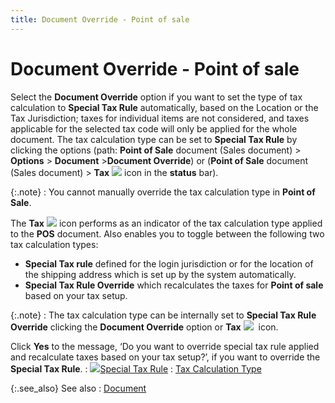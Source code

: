 ```yaml
---
title: Document Override - Point of sale
---
```


# Document Override - Point of sale


Select the **Document Override**  option if you want to set the type of tax calculation to **Special 
 Tax Rule** automatically, based on the Location or the Tax Jurisdiction;  taxes for individual items are not considered, and taxes applicable for  the selected tax code will only be applied for the whole document. The  tax calculation type can be set to **Special 
 Tax Rule** by clicking the options (path: **Point 
 of Sale** document (Sales document) > **Options**  > **Document** >**Document 
 Override**) or (**Point of Sale**  document (Sales document) > **Tax** ![]({{site.pos_baseurl}}/img/pos_group_by_tax.gif) icon in the **status**  bar).


{:.note}
: You cannot manually override the tax calculation  type in **Point of Sale**.


The **Tax** ![]({{site.pos_baseurl}}/img/pos_group_by_tax.gif) icon  performs as an indicator of the tax calculation type applied to the **POS** document. Also enables you to toggle  between the following two tax calculation types:

- **Special 
 Tax rule** defined for the login  jurisdiction or for the location of the shipping address which is set  up by the system automatically.
- **Special 
 Tax Rule Override** which recalculates the taxes for **Point 
 of sale** based on your tax setup.



{:.note}
: The tax calculation type can be internally set to  **Special Tax Rule Override** clicking  the **Document Override** option or  **Tax** ![]({{site.pos_baseurl}}/img/pos_group_by_tax.gif)  icon.


Click **Yes** to the message, ‘Do  you want to override special tax rule applied and recalculate taxes based  on your tax setup?’, if you want to override the **Special 
 Tax Rule**.
: ![]({{site.pos_baseurl}}/img/lens.gif)[Special  Tax Rule]({{site.sc_chm}}/options/sales-tax/special-tax-rules/special_tax_rules.html)
: [Tax  Calculation Type]({{site.sp_chm}}/sales-docs/docs-profile/contents/tab-details/details/pmnt/tax_calculation_type_pyt_infon_sales.html)


{:.see_also}
See also
: [Document]({{site.pos_baseurl}}/pos-trans/create-pos-doc/pos-si-profile/options/document_pos_invoice_options.html)
